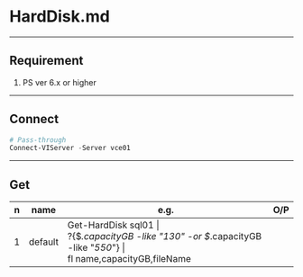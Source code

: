 # HardDisk.md

---

## Requirement
1. PS ver 6.x or higher

---

## Connect
````ps1
# Pass-through
Connect-VIServer -Server vce01
````

---

## Get
|n|name|e.g.|O/P|
|-|----|----|---|
|1|default|Get-HardDisk sql01 \|<br/>?{$_.capacityGB -like "*130*" -or $_.capacityGB -like "*550*"} \|<br/>fl name,capacityGB,fileName|
